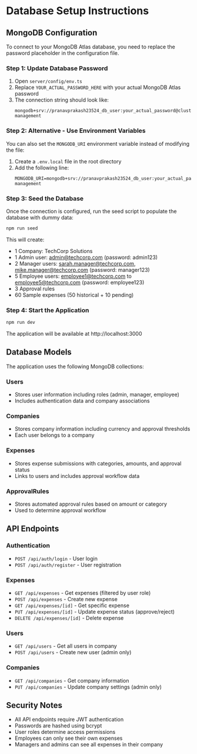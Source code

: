 # Database Setup Instructions

## MongoDB Configuration

To connect to your MongoDB Atlas database, you need to replace the password placeholder in the configuration file.

### Step 1: Update Database Password

1. Open `server/config/env.ts`
2. Replace `YOUR_ACTUAL_PASSWORD_HERE` with your actual MongoDB Atlas password
3. The connection string should look like:
   ```
   mongodb+srv://pranavprakash23524_db_user:your_actual_password@cluster0.jabpxyq.mongodb.net/expense-management
   ```

### Step 2: Alternative - Use Environment Variables

You can also set the `MONGODB_URI` environment variable instead of modifying the file:

1. Create a `.env.local` file in the root directory
2. Add the following line:
   ```
   MONGODB_URI=mongodb+srv://pranavprakash23524_db_user:your_actual_password@cluster0.jabpxyq.mongodb.net/expense-management
   ```

### Step 3: Seed the Database

Once the connection is configured, run the seed script to populate the database with dummy data:

```bash
npm run seed
```

This will create:
- 1 Company: TechCorp Solutions
- 1 Admin user: admin@techcorp.com (password: admin123)
- 2 Manager users: sarah.manager@techcorp.com, mike.manager@techcorp.com (password: manager123)
- 5 Employee users: employee1@techcorp.com to employee5@techcorp.com (password: employee123)
- 3 Approval rules
- 60 Sample expenses (50 historical + 10 pending)

### Step 4: Start the Application

```bash
npm run dev
```

The application will be available at http://localhost:3000

## Database Models

The application uses the following MongoDB collections:

### Users
- Stores user information including roles (admin, manager, employee)
- Includes authentication data and company associations

### Companies
- Stores company information including currency and approval thresholds
- Each user belongs to a company

### Expenses
- Stores expense submissions with categories, amounts, and approval status
- Links to users and includes approval workflow data

### ApprovalRules
- Stores automated approval rules based on amount or category
- Used to determine approval workflow

## API Endpoints

### Authentication
- `POST /api/auth/login` - User login
- `POST /api/auth/register` - User registration

### Expenses
- `GET /api/expenses` - Get expenses (filtered by user role)
- `POST /api/expenses` - Create new expense
- `GET /api/expenses/[id]` - Get specific expense
- `PUT /api/expenses/[id]` - Update expense status (approve/reject)
- `DELETE /api/expenses/[id]` - Delete expense

### Users
- `GET /api/users` - Get all users in company
- `POST /api/users` - Create new user (admin only)

### Companies
- `GET /api/companies` - Get company information
- `PUT /api/companies` - Update company settings (admin only)

## Security Notes

- All API endpoints require JWT authentication
- Passwords are hashed using bcrypt
- User roles determine access permissions
- Employees can only see their own expenses
- Managers and admins can see all expenses in their company

